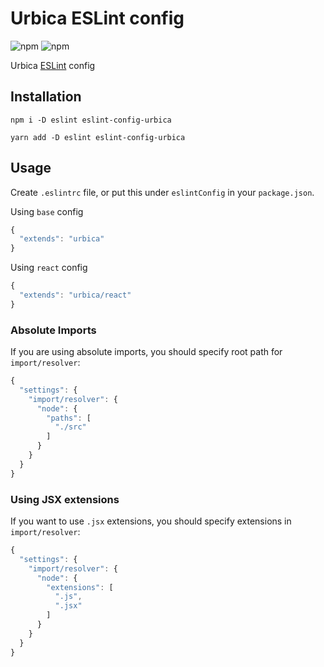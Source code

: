 # Urbica ESLint config

![npm](https://img.shields.io/npm/v/eslint-config-urbica.svg)
![npm](https://img.shields.io/npm/dt/eslint-config-urbica.svg)

Urbica [ESLint](https://eslint.org/) config

## Installation

```shell
npm i -D eslint eslint-config-urbica
```

```shell
yarn add -D eslint eslint-config-urbica
```

## Usage

Create `.eslintrc` file, or put this under `eslintConfig` in your `package.json`.

Using `base` config

```js
{
  "extends": "urbica"
}
```

Using `react` config

```js
{
  "extends": "urbica/react"
}
```

### Absolute Imports

If you are using absolute imports, you should specify root path for `import/resolver`:

```js
{
  "settings": {
    "import/resolver": {
      "node": {
        "paths": [
          "./src"
        ]
      }
    }
  }
}
```

### Using JSX extensions

If you want to use `.jsx` extensions, you should specify extensions in `import/resolver`:

```js
{
  "settings": {
    "import/resolver": {
      "node": {
        "extensions": [
          ".js",
          ".jsx"
        ]
      }
    }
  }
}
```

